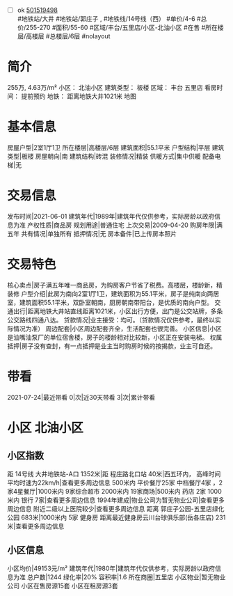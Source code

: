 - [ ] ok [501519498](https://bj.5i5j.com/ershoufang/501519498.html)  
 #地铁站/大井 #地铁站/郭庄子 ,  #地铁线/14号线（西）
#单价/4-6 #总价/255-270 #面积/55-60   #区域/丰台/五里店/小区-北油小区 #在售 #所在楼层/高楼层 #总楼层/6层 #nolayout 
# 简介 
 255万,  4.63万/m² 
小区： 北油小区
建筑类型： 板楼
区域： 丰台 五里店
看房时间： 提前预约
地铁： 距离地铁大井1021米 地图
# 基本信息 
 房屋户型|2室1厅1卫
所在楼层|高楼层/6层
建筑面积|55.1平米
户型结构|平层
建筑类型|板楼
房屋朝向|南
建筑结构|砖混
装修情况|精装
供暖方式|集中供暖
配备电梯|无
# 交易信息 
 发布时间|2021-06-01
建筑年代|1989年|建筑年代仅供参考，实际房龄以政府信息为准
产权性质|商品房
规划用途|普通住宅
上次交易|2009-04-20
购房年限|满五年
共有情况|单独所有
抵押情况|无
房本备件|已上传房本照片
# 交易特色 
 核心卖点|房子满五年唯一商品房，为购房客户节省了税费。高楼层，楼龄新，精装修
户型介绍|此房为南向2室1厅1卫，建筑面积为55.1平米，房子是纯南向两居室，建筑面积55.1平米，双卧室朝南，厨房朝南带阳台，是优质的南向户型。
交通出行|距离地铁大井站直线距离1021米，小区出行方便，出门是公交站牌，多条公交路线四通八达。
贷款情况|业主接受：均可。（贷款情况仅供参考，最终以实际情况为准）
周边配套|小区周边配套齐全，生活配套也很完善。
小区信息|小区是油嘴油泵厂的单位宿舍楼，房子的楼龄相对比较新，小区正在安装电梯。
权属抵押|房子没有查封，有一点抵押是业主当时购房时候的按揭款，业主可自还。
# 带看 
 2021-07-24|最近带看	 0|次|近30天带看	 3|次|累计带看
# 小区 北油小区
## 小区指数 
 距 14号线 大井地铁站-A口 1352米|距 程庄路北口站 40米|西五环内， 高峰时间平均时速为22km/h|查看更多周边信息
500米内 平价餐厅25家
中档餐厅4家 ，2家4星餐厅|1000米内 9家综合超市
2000米内 19家商场|500米内 药店 2家
1000米内 银行 7家|查看更多周边信息
1994年建成|物业公司为暂无物业公司|查看更多周边信息
附近二级以上医院较少|查看更多周边信息
距离 郭庄子公园-五里店绿化公园 683米|1000米内 5家 健身房
距离最近健身房云川台球俱乐部(岳各庄店) 231米|查看更多周边信息
## 小区信息 
 小区均价|49153元/m²
建筑年代|1980年|建筑年代仅供参考，实际房龄以政府信息为准
总户数|1244
绿化率|20%
容积率|1.6
所在商圈|五里店
小区物业|暂无物业公司
小区在售房源15套
小区在租房源3套
